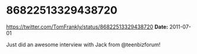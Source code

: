 # 86822513329438720
https://twitter.com/TomFrankly/status/86822513329438720
**Date:** 2011-07-01

Just did an awesome interview with Jack from @teenbizforum!
